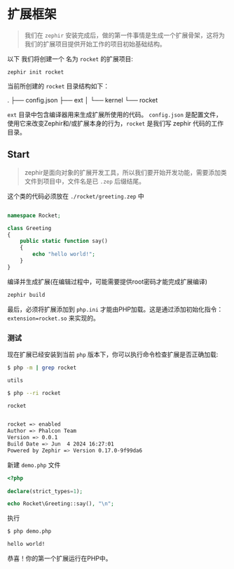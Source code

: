# 扩展框架

> 我们在 `zephir` 安装完成后，做的第一件事情是生成一个扩展骨架，这将为我们的扩展项目提供开始工作的项目初始基础结构。

以下 我们将创建一个 名为 `rocket` 的扩展项目:

```shell
zephir init rocket
```

当前所创建的 `rocket` 目录结构如下：

.
├── config.json
├── ext
│   └── kernel
└── rocket

`ext` 目录中包含编译器用来生成扩展所使用的代码。 `config.json` 是配置文件，使用它来改变Zephir和/或扩展本身的行为，`rocket` 是我们写 zephir 代码的工作目录。

## Start

> zephir是面向对象的扩展开发工具，所以我们要开始开发功能，需要添加类文件到项目中，文件名是已 `.zep` 后缀结尾。

这个类的代码必须放在 `./rocket/greeting.zep` 中

```php

namespace Rocket;

class Greeting
{
    public static function say()
    {
        echo "hello world!";
    }
}
```

编译并生成扩展(在编辑过程中，可能需要提供root密码才能完成扩展编译)

```bash
zephir build
```

最后，必须将扩展添加到 `php.ini` 才能由PHP加载。这是通过添加初始化指令：`extension=rocket.so` 来实现的。

### 测试

现在扩展已经安装到当前 `php` 版本下，你可以执行命令检查扩展是否正确加载:

```bash
$ php -m | grep rocket

utils

$ php --ri rocket

rocket


rocket => enabled
Author => Phalcon Team
Version => 0.0.1
Build Date => Jun  4 2024 16:27:01
Powered by Zephir => Version 0.17.0-9f99da6
```



 新建 `demo.php` 文件

```php
<?php
  
declare(strict_types=1);

echo Rocket\Greeting::say(), "\n";
```

执行

```bash
$ php demo.php

hello world!
```

恭喜！你的第一个扩展运行在PHP中。
